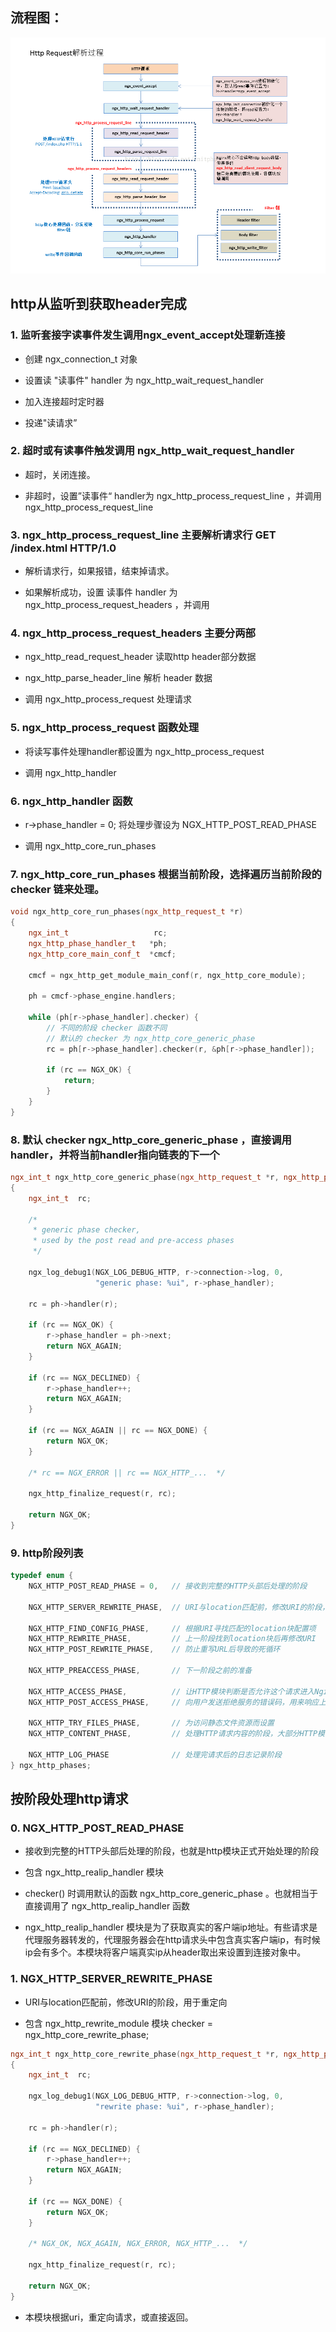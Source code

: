 ## 流程图：

![request流程图](http_request解析过程.png)

## http从监听到获取header完成

### 1. 监听套接字读事件发生调用ngx_event_accept处理新连接

* 创建 ngx_connection_t 对象

* 设置读 "读事件" handler 为 ngx_http_wait_request_handler

* 加入连接超时定时器

* 投递"读请求”

### 2. 超时或有读事件触发调用 ngx_http_wait_request_handler

* 超时，关闭连接。

* 非超时，设置”读事件“ handler为 ngx_http_process_request_line ，并调用 ngx_http_process_request_line

### 3. ngx_http_process_request_line 主要解析请求行 GET /index.html HTTP/1.0

* 解析请求行，如果报错，结束掉请求。

* 如果解析成功，设置 读事件 handler 为 ngx_http_process_request_headers ，并调用

### 4. ngx_http_process_request_headers 主要分两部

* ngx_http_read_request_header 读取http header部分数据

* ngx_http_parse_header_line 解析 header 数据

* 调用 ngx_http_process_request 处理请求

### 5. ngx_http_process_request 函数处理

* 将读写事件处理handler都设置为 ngx_http_process_request

* 调用 ngx_http_handler

### 6. ngx_http_handler 函数

* r->phase_handler = 0; 将处理步骤设为 NGX_HTTP_POST_READ_PHASE

* 调用 ngx_http_core_run_phases

### 7. ngx_http_core_run_phases 根据当前阶段，选择遍历当前阶段的 checker 链来处理。
```C++
void ngx_http_core_run_phases(ngx_http_request_t *r)
{
    ngx_int_t                   rc;
    ngx_http_phase_handler_t   *ph;
    ngx_http_core_main_conf_t  *cmcf;

    cmcf = ngx_http_get_module_main_conf(r, ngx_http_core_module);

    ph = cmcf->phase_engine.handlers;

    while (ph[r->phase_handler].checker) {
		// 不同的阶段 checker 函数不同
		// 默认的 checker 为 ngx_http_core_generic_phase
        rc = ph[r->phase_handler].checker(r, &ph[r->phase_handler]);

        if (rc == NGX_OK) {
            return;
        }
    }
}
```

### 8. 默认 checker ngx_http_core_generic_phase ，直接调用handler，并将当前handler指向链表的下一个
```C++
ngx_int_t ngx_http_core_generic_phase(ngx_http_request_t *r, ngx_http_phase_handler_t *ph)
{
    ngx_int_t  rc;

    /*
     * generic phase checker,
     * used by the post read and pre-access phases
     */

    ngx_log_debug1(NGX_LOG_DEBUG_HTTP, r->connection->log, 0,
                   "generic phase: %ui", r->phase_handler);

    rc = ph->handler(r);

    if (rc == NGX_OK) {
        r->phase_handler = ph->next;
        return NGX_AGAIN;
    }

    if (rc == NGX_DECLINED) {
        r->phase_handler++;
        return NGX_AGAIN;
    }

    if (rc == NGX_AGAIN || rc == NGX_DONE) {
        return NGX_OK;
    }

    /* rc == NGX_ERROR || rc == NGX_HTTP_...  */

    ngx_http_finalize_request(r, rc);

    return NGX_OK;
}
```


### 9. http阶段列表
```C++
typedef enum {
    NGX_HTTP_POST_READ_PHASE = 0,   // 接收到完整的HTTP头部后处理的阶段
 
    NGX_HTTP_SERVER_REWRITE_PHASE,  // URI与location匹配前，修改URI的阶段，用于重定向
 
    NGX_HTTP_FIND_CONFIG_PHASE,     // 根据URI寻找匹配的location块配置项
    NGX_HTTP_REWRITE_PHASE,         // 上一阶段找到location块后再修改URI
    NGX_HTTP_POST_REWRITE_PHASE,    // 防止重写URL后导致的死循环
 
    NGX_HTTP_PREACCESS_PHASE,       // 下一阶段之前的准备
 
    NGX_HTTP_ACCESS_PHASE,          // 让HTTP模块判断是否允许这个请求进入Nginx服务器
    NGX_HTTP_POST_ACCESS_PHASE,     // 向用户发送拒绝服务的错误码，用来响应上一阶段的拒绝
 
    NGX_HTTP_TRY_FILES_PHASE,       // 为访问静态文件资源而设置
    NGX_HTTP_CONTENT_PHASE,         // 处理HTTP请求内容的阶段，大部分HTTP模块介入这个阶段
 
    NGX_HTTP_LOG_PHASE              // 处理完请求后的日志记录阶段
} ngx_http_phases;
```

## 按阶段处理http请求

### 0. NGX_HTTP_POST_READ_PHASE

* 接收到完整的HTTP头部后处理的阶段，也就是http模块正式开始处理的阶段

* 包含 ngx_http_realip_handler 模块

* checker() 时调用默认的函数 ngx_http_core_generic_phase 。也就相当于直接调用了 ngx_http_realip_handler 函数

* ngx_http_realip_handler 模块是为了获取真实的客户端ip地址。有些请求是代理服务器转发的，代理服务器会在http请求头中包含真实客户端ip，有时候ip会有多个。本模块将客户端真实ip从header取出来设置到连接对象中。



### 1. NGX_HTTP_SERVER_REWRITE_PHASE

* URI与location匹配前，修改URI的阶段，用于重定向

* 包含 ngx_http_rewrite_module 模块 checker = ngx_http_core_rewrite_phase;
```C++
ngx_int_t ngx_http_core_rewrite_phase(ngx_http_request_t *r, ngx_http_phase_handler_t *ph)
{
    ngx_int_t  rc;

    ngx_log_debug1(NGX_LOG_DEBUG_HTTP, r->connection->log, 0,
                   "rewrite phase: %ui", r->phase_handler);

    rc = ph->handler(r);

    if (rc == NGX_DECLINED) {
        r->phase_handler++;
        return NGX_AGAIN;
    }

    if (rc == NGX_DONE) {
        return NGX_OK;
    }

    /* NGX_OK, NGX_AGAIN, NGX_ERROR, NGX_HTTP_...  */

    ngx_http_finalize_request(r, rc);

    return NGX_OK;
}
```
* 本模块根据uri，重定向请求，或直接返回。